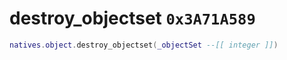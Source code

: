 # destroy_objectset `0x3A71A589`

```lua
natives.object.destroy_objectset(_objectSet --[[ integer ]])
```